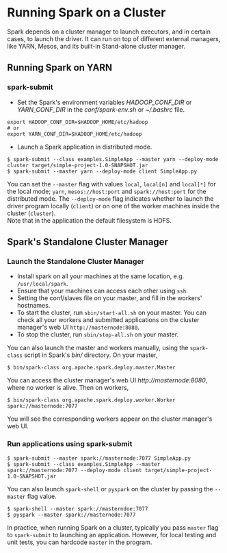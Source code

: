 # Running Spark on a Cluster
Spark depends on a cluster manager to launch executors, and in certain cases, to launch the driver. It can run on top of different external managers, like YARN, Mesos, and its built-in Stand-alone cluster manager.

## Running Spark on YARN
### spark-submit
- Set the Spark's environment variables *HADOOP_CONF_DIR* or *YARN_CONF_DIR* in the *conf/spark-env.sh* or *~/.bashrc* file.
```
export HADOOP_CONF_DIR=$HADOOP_HOME/etc/hadoop
# or
export YARN_CONF_DIR=$HADOOP_HOME/etc/hadoop
```
- Launch a Spark application in distributed mode.
```
$ spark-submit --class examples.SimpleApp --master yarn --deploy-mode cluster target/simple-project-1.0-SNAPSHOT.jar
$ spark-submit --master yarn --deploy-mode client SimpleApp.py
```
You can set the `--master` flag with values  `local`, `local[n]` and `local[*]` for the local mode; `yarn`, `mesos://host:port` and `spark://host:port` for the distributed mode. The `--deploy-mode` flag indicates whether to launch the driver program locally (`client`) or on one of the worker machines inside the cluster (`cluster`).  
Note that in the application the default filesystem is HDFS.


## Spark's Standalone Cluster Manager
### Launch the Standalone Cluster Manager
- Install spark on all your machines at the same location, e.g. `/usr/local/spark`.
- Ensure that your machines can access each other using `ssh`.
- Setting the conf/slaves file on your master, and fill in the workers' hostnames.
- To start the cluster, run `sbin/start-all.sh` on your master. You can check all your workers and submitted applications on the cluster manager's web UI `http://masternode:8080`.
- To stop the cluster, run `sbin/stop-all.sh` on your master.

You can also launch the master and workers manually, using the `spark-class` script in Spark's *bin/* directory.
On your master,
```
$ bin/spark-class org.apache.spark.deploy.master.Master
```
You can access the cluster manager's web UI *http://masternode:8080*, where no worker is alive. Then on workers,
```
$ bin/spark-class org.apache.spark.deploy.worker.Worker spark://masternode:7077
```
You will see the corresponding workers appear on the cluster manager's web UI.

### Run applications using spark-submit
```
$ spark-submit --master spark://masternode:7077 SimpleApp.py
$ spark-submit --class examples.SimpleApp --master spark://masternode:7077 --deploy-mode client target/simple-project-1.0-SNAPSHOT.jar
```
You can also launch `spark-shell` or `pyspark` on the cluster by passing the `--master` flag value.
```
$ spark-shell --master spark://masterndoe:7077
$ pyspark --master spark://masternode:7077
```
In practice, when running Spark on a cluster, typically you pass `master` flag to `spark-submit` to launching an application. However, for local testing and unit tests, you can hardcode `master` in the program.


